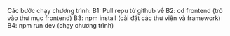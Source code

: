 Các bước chạy chương trình:
B1: Pull repu từ github về
B2: cd frontend (trỏ vào thư mục frontend)
B3: npm install (cài đặt các thư viện và framework)
B4: npm run dev (chạy chương trình)
